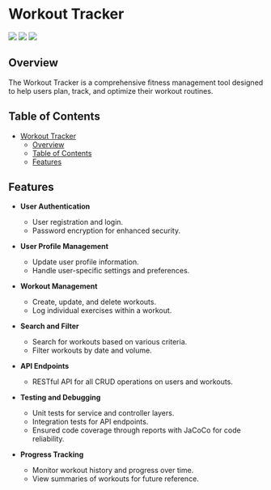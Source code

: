 # Workout Tracker

![](https://img.shields.io/badge/Spring-6DB33F?style=for-the-badge&logo=spring&logoColor=white)
![](https://img.shields.io/badge/React-20232A?style=for-the-badge&logo=react&logoColor=61DAFB)
![](https://img.shields.io/badge/MongoDB-4EA94B?style=for-the-badge&logo=mongodb&logoColor=white)


## Overview

The Workout Tracker is a comprehensive fitness management tool designed to help users plan, track, and optimize their workout routines.

## Table of Contents

- [Workout Tracker](#workout-tracker)
  - [Overview](#overview)
  - [Table of Contents](#table-of-contents)
  - [Features](#features)

## Features

- **User Authentication**
  - User registration and login.
  - Password encryption for enhanced security.

- **User Profile Management**
  - Update user profile information.
  - Handle user-specific settings and preferences.

- **Workout Management**
  - Create, update, and delete workouts.
  - Log individual exercises within a workout.

- **Search and Filter**
  - Search for workouts based on various criteria.
  - Filter workouts by date and volume.

- **API Endpoints**
  - RESTful API for all CRUD operations on users and workouts.

- **Testing and Debugging**
  - Unit tests for service and controller layers.
  - Integration tests for API endpoints.
  - Ensured code coverage through reports with JaCoCo for code reliability.

- **Progress Tracking**
  - Monitor workout history and progress over time.
  - View summaries of workouts for future reference.
